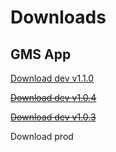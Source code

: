 # Downloads

## GMS App
[Download dev v1.1.0](https://expo.dev/artifacts/eas/gdDnuSd4jVAKW9gcHuKbV4.apk)

~~[Download dev v1.0.4](https://expo.dev/artifacts/eas/6YFGanR4uHppqaY4rv4jKh.apk)~~

~~[Download dev v1.0.3](https://expo.dev/artifacts/eas/qsoUGYffeaL5VDzmJL5iS3.apk)~~

Download prod 
